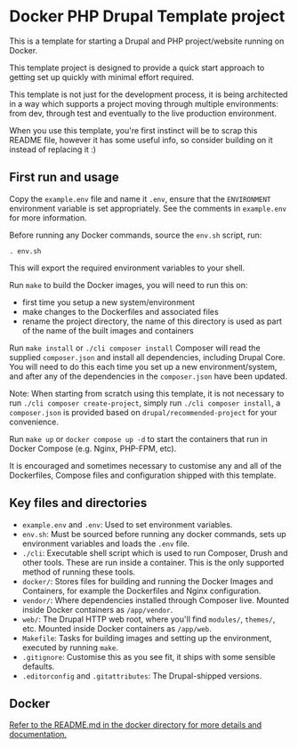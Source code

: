 # Docker PHP Drupal Template project

This is a template for starting a Drupal and PHP project/website running on Docker.

This template project is designed to provide a quick start approach to getting set up quickly with minimal effort required.

This template is not just for the development process, it is being architected in a way which supports a project moving through multiple environments: from dev, through test and eventually to the live production environment.

When you use this template, you're first instinct will be to scrap this README file, however it has some useful info, so consider building on it instead of replacing it :)

## First run and usage

Copy the `example.env` file and name it `.env`, ensure that the `ENVIRONMENT` environment variable is set appropriately. See the comments in `example.env` for more information.

Before running any Docker commands, source the `env.sh` script, run:
```
. env.sh
```
This will export the required environment variables to your shell.

Run `make` to build the Docker images, you will need to run this on:
* first time you setup a new system/environment
* make changes to the Dockerfiles and associated files
* rename the project directory, the name of this directory is used as part of the name of the built images and containers

Run `make install` or `./cli composer install` Composer will read the supplied `composer.json` and install all dependencies, including Drupal Core. You will need to do this each time you set up a new environment/system, and after any of the dependencies in the `composer.json` have been updated.

Note: When starting from scratch using this template, it is not necessary to run `./cli composer create-project`, simply run `./cli composer install`, a `composer.json` is provided based on `drupal/recommended-project` for your convenience.

Run `make up` or `docker compose up -d` to start the containers that run in Docker Compose (e.g. Nginx, PHP-FPM, etc).

It is encouraged and sometimes necessary to customise any and all of the Dockerfiles, Compose files and configuration shipped with this template.

## Key files and directories

* `example.env` and `.env`: Used to set environment variables.
* `env.sh`: Must be sourced before running any docker commands, sets up environment variables and loads the `.env` file.
* `./cli`: Executable shell script which is used to run Composer, Drush and other tools. These are run inside a container. This is the only supported method of running these tools.
* `docker/`: Stores files for building and running the Docker Images and Containers, for example the Dockerfiles and Nginx configuration.
* `vendor/`: Where dependencies installed through Composer live. Mounted inside Docker containers as `/app/vendor`.
* `web/`: The Drupal HTTP web root, where you'll find `modules/`, `themes/`, etc. Mounted inside Docker containers as `/app/web`.
* `Makefile`: Tasks for building images and setting up the environment, executed by running `make`.
* `.gitignore`: Customise this as you see fit, it ships with some sensible defaults.
* `.editorconfig` and `.gitattributes`: The Drupal-shipped versions.

## Docker

[Refer to the README.md in the docker directory for more details and documentation.](docker/README.md)
